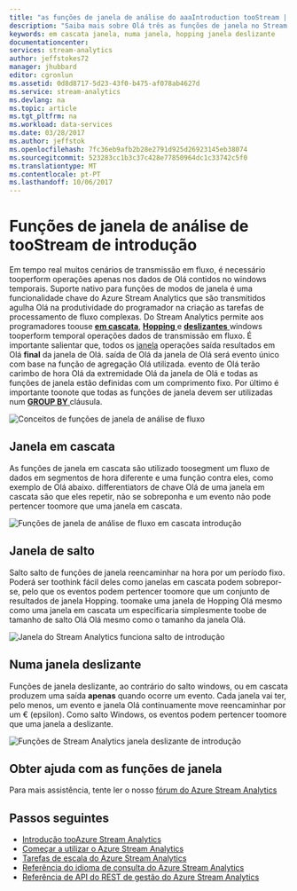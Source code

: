 ```yaml
---
title: "as funções de janela de análise do aaaIntroduction tooStream | Microsoft Docs"
description: "Saiba mais sobre Olá três as funções de janela no Stream Analytics (em cascata, hopping, a deslizante)."
keywords: em cascata janela, numa janela, hopping janela deslizante
documentationcenter: 
services: stream-analytics
author: jeffstokes72
manager: jhubbard
editor: cgronlun
ms.assetid: 0d8d8717-5d23-43f0-b475-af078ab4627d
ms.service: stream-analytics
ms.devlang: na
ms.topic: article
ms.tgt_pltfrm: na
ms.workload: data-services
ms.date: 03/28/2017
ms.author: jeffstok
ms.openlocfilehash: 7fc36eb9afb2b28e2791d925d26923145eb38074
ms.sourcegitcommit: 523283cc1b3c37c428e77850964dc1c33742c5f0
ms.translationtype: MT
ms.contentlocale: pt-PT
ms.lasthandoff: 10/06/2017
---
```

# <a name="introduction-toostream-analytics-window-functions"></a>Funções de janela de análise de tooStream de introdução
Em tempo real muitos cenários de transmissão em fluxo, é necessário tooperform operações apenas nos dados de Olá contidos no windows temporais. Suporte nativo para funções de modos de janela é uma funcionalidade chave do Azure Stream Analytics que são transmitidos agulha Olá na produtividade do programador na criação as tarefas de processamento de fluxo complexas. Do Stream Analytics permite aos programadores toouse [ **em cascata**](https://msdn.microsoft.com/library/dn835055.aspx), [ **Hopping** ](https://msdn.microsoft.com/library/dn835041.aspx) e [ **deslizantes** ](https://msdn.microsoft.com/library/dn835051.aspx) windows tooperform temporal operações dados de transmissão em fluxo. É importante salientar que, todos os [janela](https://msdn.microsoft.com/library/dn835019.aspx) operações saída resultados em Olá **final** da janela de Olá. saída de Olá da janela de Olá será evento único com base na função de agregação Olá utilizada. evento de Olá terão carimbo de hora Olá da extremidade Olá da janela de Olá e todas as funções de janela estão definidas com um comprimento fixo. Por último é importante toonote que todas as funções de janela devem ser utilizadas num [ **GROUP BY** ](https://msdn.microsoft.com/library/dn835023.aspx) cláusula.

![Conceitos de funções de janela de análise de fluxo](media/stream-analytics-window-functions/stream-analytics-window-functions-conceptual.png)

## <a name="tumbling-window"></a>Janela em cascata
As funções de janela em cascata são utilizado toosegment um fluxo de dados em segmentos de hora diferente e uma função contra eles, como exemplo de Olá abaixo. differentiators de chave Olá de uma janela em cascata são que eles repetir, não se sobreponha e um evento não pode pertencer toomore que uma janela em cascata.

![Funções de janela de análise de fluxo em cascata introdução](media/stream-analytics-window-functions/stream-analytics-window-functions-tumbling-intro.png)

## <a name="hopping-window"></a>Janela de salto
Salto salto de funções de janela reencaminhar na hora por um período fixo. Poderá ser toothink fácil deles como janelas em cascata podem sobrepor-se, pelo que os eventos podem pertencer toomore que um conjunto de resultados de janela Hopping. toomake uma janela de Hopping Olá mesmo como uma janela em cascata um especificaria simplesmente toobe de tamanho de salto Olá Olá mesmo como o tamanho da janela Olá. 

![Janela do Stream Analytics funciona salto de introdução](media/stream-analytics-window-functions/stream-analytics-window-functions-hopping-intro.png)

## <a name="sliding-window"></a>Numa janela deslizante
Funções de janela deslizante, ao contrário do salto windows, ou em cascata produzem uma saída **apenas** quando ocorre um evento. Cada janela vai ter, pelo menos, um evento e janela Olá continuamente move reencaminhar por um € (epsilon). Como salto Windows, os eventos podem pertencer toomore que uma janela a deslizante.

![Funções de Stream Analytics janela deslizante de introdução](media/stream-analytics-window-functions/stream-analytics-window-functions-sliding-intro.png)

## <a name="getting-help-with-window-functions"></a>Obter ajuda com as funções de janela
Para mais assistência, tente ler o nosso [fórum do Azure Stream Analytics](https://social.msdn.microsoft.com/Forums/en-US/home?forum=AzureStreamAnalytics)

## <a name="next-steps"></a>Passos seguintes
* [Introdução tooAzure Stream Analytics](stream-analytics-introduction.md)
* [Começar a utilizar o Azure Stream Analytics](stream-analytics-real-time-fraud-detection.md)
* [Tarefas de escala do Azure Stream Analytics](stream-analytics-scale-jobs.md)
* [Referência do idioma de consulta do Azure Stream Analytics](https://msdn.microsoft.com/library/azure/dn834998.aspx)
* [Referência de API do REST de gestão do Azure Stream Analytics](https://msdn.microsoft.com/library/azure/dn835031.aspx)

